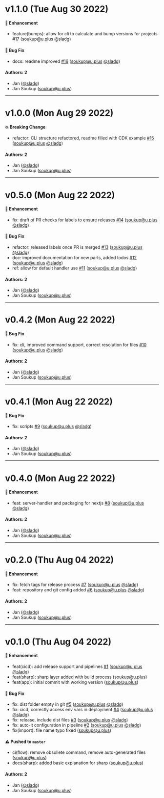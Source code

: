 # v1.1.0 (Tue Aug 30 2022)

#### 🚀 Enhancement

- feature(bumps): allow for cli to calculate and bump versions for projects [#17](https://github.com/sladg/nextjs-lambda/pull/17) (soukup@u.plus [@sladg](https://github.com/sladg))

#### 🐛 Bug Fix

- docs: readme improved [#16](https://github.com/sladg/nextjs-lambda/pull/16) (soukup@u.plus [@sladg](https://github.com/sladg))

#### Authors: 2

- Jan ([@sladg](https://github.com/sladg))
- Jan Soukup (soukup@u.plus)

---

# v1.0.0 (Mon Aug 29 2022)

#### 💥 Breaking Change

- refactor: CLI structure refactored, readme filled with CDK example [#15](https://github.com/sladg/nextjs-lambda/pull/15) (soukup@u.plus [@sladg](https://github.com/sladg))

#### Authors: 2

- Jan ([@sladg](https://github.com/sladg))
- Jan Soukup (soukup@u.plus)

---

# v0.5.0 (Mon Aug 22 2022)

#### 🚀 Enhancement

- fix: draft of PR checks for labels to ensure releases [#14](https://github.com/sladg/nextjs-lambda/pull/14) (soukup@u.plus [@sladg](https://github.com/sladg))

#### 🐛 Bug Fix

- refactor: released labels once PR is merged [#13](https://github.com/sladg/nextjs-lambda/pull/13) (soukup@u.plus [@sladg](https://github.com/sladg))
- doc: improved documentation for new parts, added todos [#12](https://github.com/sladg/nextjs-lambda/pull/12) (soukup@u.plus [@sladg](https://github.com/sladg))
- ref: allow for default handler use [#11](https://github.com/sladg/nextjs-lambda/pull/11) (soukup@u.plus [@sladg](https://github.com/sladg))

#### Authors: 2

- Jan ([@sladg](https://github.com/sladg))
- Jan Soukup (soukup@u.plus)

---

# v0.4.2 (Mon Aug 22 2022)

#### 🐛 Bug Fix

- fix: cli, improved command support, correct resolution for files [#10](https://github.com/sladg/nextjs-lambda/pull/10) (soukup@u.plus [@sladg](https://github.com/sladg))

#### Authors: 2

- Jan ([@sladg](https://github.com/sladg))
- Jan Soukup (soukup@u.plus)

---

# v0.4.1 (Mon Aug 22 2022)

#### 🐛 Bug Fix

- fix: scripts [#9](https://github.com/sladg/nextjs-lambda/pull/9) (soukup@u.plus [@sladg](https://github.com/sladg))

#### Authors: 2

- Jan ([@sladg](https://github.com/sladg))
- Jan Soukup (soukup@u.plus)

---

# v0.4.0 (Mon Aug 22 2022)

#### 🚀 Enhancement

- feat: server-handler and packaging for nextjs [#8](https://github.com/sladg/nextjs-lambda/pull/8) (soukup@u.plus [@sladg](https://github.com/sladg))

#### Authors: 2

- Jan ([@sladg](https://github.com/sladg))
- Jan Soukup (soukup@u.plus)

---

# v0.2.0 (Thu Aug 04 2022)

#### 🚀 Enhancement

- fix: fetch tags for release process [#7](https://github.com/sladg/nextjs-image-optimizer-handler/pull/7) (soukup@u.plus [@sladg](https://github.com/sladg))
- feat: repository and git config added [#6](https://github.com/sladg/nextjs-image-optimizer-handler/pull/6) (soukup@u.plus [@sladg](https://github.com/sladg))

#### Authors: 2

- Jan ([@sladg](https://github.com/sladg))
- Jan Soukup (soukup@u.plus)

---

# v0.1.0 (Thu Aug 04 2022)

#### 🚀 Enhancement

- feat(cicd): add release support and pipelines [#1](https://github.com/sladg/nextjs-image-optimizer-handler/pull/1) (soukup@u.plus [@sladg](https://github.com/sladg))
- feat(sharp): sharp layer added with build process (soukup@u.plus)
- feat(app): initial commit with working version (soukup@u.plus)

#### 🐛 Bug Fix

- fix: dist folder empty in git [#5](https://github.com/sladg/nextjs-image-optimizer-handler/pull/5) (soukup@u.plus [@sladg](https://github.com/sladg))
- fix: cicd, correctly access env vars in deployment [#4](https://github.com/sladg/nextjs-image-optimizer-handler/pull/4) (soukup@u.plus [@sladg](https://github.com/sladg))
- fix: release, include dist files [#3](https://github.com/sladg/nextjs-image-optimizer-handler/pull/3) (soukup@u.plus [@sladg](https://github.com/sladg))
- fix: auto-it configuration in pipeline [#2](https://github.com/sladg/nextjs-image-optimizer-handler/pull/2) (soukup@u.plus [@sladg](https://github.com/sladg))
- fix(import): file name typo fixed (soukup@u.plus)

#### ⚠️ Pushed to `master`

- ci(flow): remove obsollete command, remove auto-generated files (soukup@u.plus)
- docs(sharp): added basic explanation for sharp (soukup@u.plus)

#### Authors: 2

- Jan ([@sladg](https://github.com/sladg))
- Jan Soukup (soukup@u.plus)
